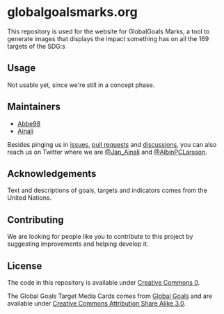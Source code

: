 # globalgoalsmarks.org

This repository is used for the website for GlobalGoals Marks, a tool to generate images that displays the impact something has on all the 169 targets of the SDG:s

## Usage

Not usable yet, since we're still in a concept phase.

## Maintainers

* [Abbe98](https://github.com/Abbe98)
* [Ainali](https://github.com/Ainali)

Besides pinging us in [issues](https://github.com/GlobalGoalsMarks/globalgoalsmarks.org/issues), [pull requests](https://github.com/GlobalGoalsMarks/globalgoalsmarks.org/pulls) and [discussions](https://github.com/govdirectory/website/discussions), you can also reach us on Twitter where we are [@Jan_Ainali](https://twitter.com/Jan_Ainali/) and [@AlbinPCLarsson](https://twitter.com/AlbinPCLarsson).

## Acknowledgements

Text and descriptions of goals, targets and indicators comes from the United Nations.

## Contributing

We are looking for people like you to contribute to this project by suggesting improvements and helping develop it.

## License

The code in this repository is available under [Creative Commons 0](LICENSE).

The Global Goals Target Media Cards comes from [Global Goals](https://www.globalgoals.org/resources/) and are available under [Creative Commons Attribution Share Alike 3.0](https://creativecommons.org/licenses/by-sa/3.0/).
